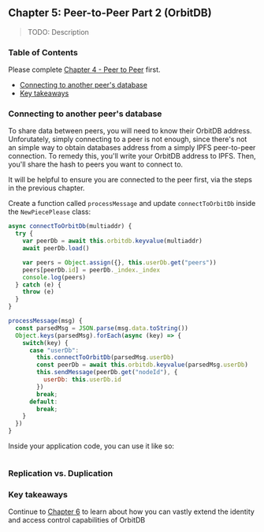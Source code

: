 ## Chapter 5: Peer-to-Peer Part 2 (OrbitDB)

> TODO: Description

<div>
  <h3>Table of Contents</h3>

Please complete [Chapter 4 - Peer to Peer](./04_P2P_Part_1.md) first.
 
- [Connecting to another peer's database](#connecting-to-another-peers-database)
- [Key takeaways](#key-takeaways)

</div>

### Connecting to another peer's database

To share data between peers, you will need to know their OrbitDB address. Unforutately, simply connecting to a peer is not enough, since there's not an simple way to obtain databases address from a simply IPFS peer-to-peer connection. To remedy this, you'll write your OrbitDB address to IPFS. Then, you'll share the hash to peers you want to connect to. 

It will be helpful to ensure you are connected to the peer first, via the steps in the previous chapter.

Create a function called `processMessage` and update `connectToOrbitDb` inside the `NewPiecePlease` class:

```javascript
async connectToOrbitDb(multiaddr) {
  try {
    var peerDb = await this.orbitdb.keyvalue(multiaddr)
    await peerDb.load()

    var peers = Object.assign({}, this.userDb.get("peers"))
    peers[peerDb.id] = peerDb._index._index
    console.log(peers)
  } catch (e) {
    throw (e)
  }
}

processMessage(msg) {
  const parsedMsg = JSON.parse(msg.data.toString())
  Object.keys(parsedMsg).forEach(async (key) => {
    switch(key) {
      case "userDb":
        this.connectToOrbitDb(parsedMsg.userDb)
        const peerDb = await this.orbitdb.keyvalue(parsedMsg.userDb)
        this.sendMessage(peerDb.get("nodeId"), {
          userDb: this.userDb.id
        })
        break;
      default:
        break;
    }
  })
}
```

Inside your application code, you can use it like so:

```javascript
```

### Replication vs. Duplication

### Key takeaways

Continue to [Chapter 6](./06_Identity_Permissions.md) to learn about how you can vastly extend the identity and access control capabilities of OrbitDB
